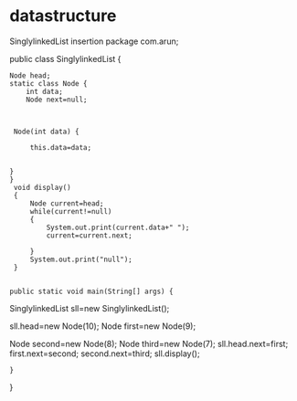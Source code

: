 # datastructure
SinglylinkedList insertion
package com.arun;

public class SinglylinkedList {
	 
	Node head;
	static class Node {
		int data;
		Node next=null;
		
	

	 Node(int data) {
		 
		 this.data=data;
		
		
	}
	}
	 void display()
	 {
		 Node current=head;
		 while(current!=null)
		 {
			 System.out.print(current.data+" ");
			 current=current.next;
			 
		 }
		 System.out.print("null");
	 }	 
	 

	public static void main(String[] args) {

SinglylinkedList sll=new SinglylinkedList();

sll.head=new Node(10);
Node first=new Node(9);

Node second=new Node(8);
Node third=new Node(7);
sll.head.next=first;
first.next=second;
second.next=third;
sll.display();

	}

}
